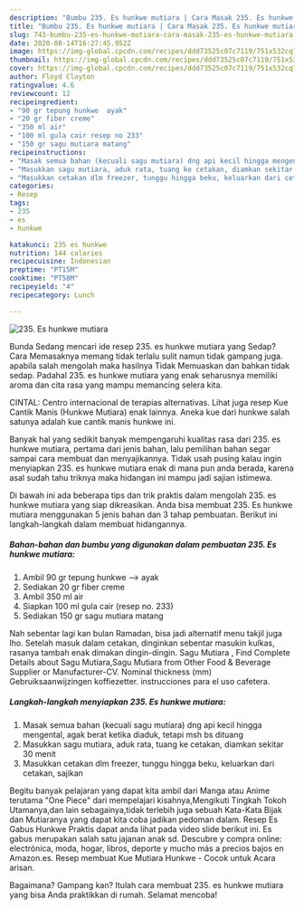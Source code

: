 ```yaml
---
description: "Bumbu 235. Es hunkwe mutiara | Cara Masak 235. Es hunkwe mutiara Yang Mudah Dan Praktis"
title: "Bumbu 235. Es hunkwe mutiara | Cara Masak 235. Es hunkwe mutiara Yang Mudah Dan Praktis"
slug: 743-bumbu-235-es-hunkwe-mutiara-cara-masak-235-es-hunkwe-mutiara-yang-mudah-dan-praktis
date: 2020-08-14T16:27:45.952Z
image: https://img-global.cpcdn.com/recipes/ddd73525c07c7119/751x532cq70/235-es-hunkwe-mutiara-foto-resep-utama.jpg
thumbnail: https://img-global.cpcdn.com/recipes/ddd73525c07c7119/751x532cq70/235-es-hunkwe-mutiara-foto-resep-utama.jpg
cover: https://img-global.cpcdn.com/recipes/ddd73525c07c7119/751x532cq70/235-es-hunkwe-mutiara-foto-resep-utama.jpg
author: Floyd Clayton
ratingvalue: 4.6
reviewcount: 12
recipeingredient:
- "90 gr tepung hunkwe  ayak"
- "20 gr fiber creme"
- "350 ml air"
- "100 ml gula cair resep no 233"
- "150 gr sagu mutiara matang"
recipeinstructions:
- "Masak semua bahan (kecuali sagu mutiara) dng api kecil hingga mengental, agak berat ketika diaduk, tetapi msh bs dituang"
- "Masukkan sagu mutiara, aduk rata, tuang ke cetakan, diamkan sekitar 30 menit"
- "Masukkan cetakan dlm freezer, tunggu hingga beku, keluarkan dari cetakan, sajikan"
categories:
- Resep
tags:
- 235
- es
- hunkwe

katakunci: 235 es hunkwe 
nutrition: 144 calories
recipecuisine: Indonesian
preptime: "PT15M"
cooktime: "PT58M"
recipeyield: "4"
recipecategory: Lunch

---
```



![235. Es hunkwe mutiara](https://img-global.cpcdn.com/recipes/ddd73525c07c7119/751x532cq70/235-es-hunkwe-mutiara-foto-resep-utama.jpg)

Bunda Sedang mencari ide resep 235. es hunkwe mutiara yang Sedap? Cara Memasaknya memang tidak terlalu sulit namun tidak gampang juga. apabila salah mengolah maka hasilnya Tidak Memuaskan dan bahkan tidak sedap. Padahal 235. es hunkwe mutiara yang enak seharusnya memiliki aroma dan cita rasa yang mampu memancing selera kita.

CINTAL: Centro internacional de terapias alternativas. Lihat juga resep Kue Cantik Manis (Hunkwe Mutiara) enak lainnya. Aneka kue dari hunkwe salah satunya adalah kue cantik manis hunkwe ini.

Banyak hal yang sedikit banyak mempengaruhi kualitas rasa dari 235. es hunkwe mutiara, pertama dari jenis bahan, lalu pemilihan bahan segar sampai cara membuat dan menyajikannya. Tidak usah pusing kalau ingin menyiapkan 235. es hunkwe mutiara enak di mana pun anda berada, karena asal sudah tahu triknya maka hidangan ini mampu jadi sajian istimewa.


Di bawah ini ada beberapa tips dan trik praktis dalam mengolah 235. es hunkwe mutiara yang siap dikreasikan. Anda bisa membuat 235. Es hunkwe mutiara menggunakan 5 jenis bahan dan 3 tahap pembuatan. Berikut ini langkah-langkah dalam membuat hidangannya.

<!--inarticleads1-->

##### Bahan-bahan dan bumbu yang digunakan dalam pembuatan 235. Es hunkwe mutiara:

1. Ambil 90 gr tepung hunkwe --&gt; ayak
1. Sediakan 20 gr fiber creme
1. Ambil 350 ml air
1. Siapkan 100 ml gula cair (resep no. 233)
1. Sediakan 150 gr sagu mutiara matang


Nah sebentar lagi kan bulan Ramadan, bisa jadi alternatif menu takjil juga lho. Setelah masuk dalam cetakan, dinginkan sebentar masukin kulkas, rasanya tambah enak dimakan dingin-dingin. Sagu Mutiara , Find Complete Details about Sagu Mutiara,Sagu Mutiara from Other Food &amp; Beverage Supplier or Manufacturer-CV. Nominal thickness (mm) Gebruiksaanwijzingen koffiezetter. instrucciones para el uso cafetera. 

<!--inarticleads2-->

##### Langkah-langkah menyiapkan 235. Es hunkwe mutiara:

1. Masak semua bahan (kecuali sagu mutiara) dng api kecil hingga mengental, agak berat ketika diaduk, tetapi msh bs dituang
1. Masukkan sagu mutiara, aduk rata, tuang ke cetakan, diamkan sekitar 30 menit
1. Masukkan cetakan dlm freezer, tunggu hingga beku, keluarkan dari cetakan, sajikan


Begitu banyak pelajaran yang dapat kita ambil dari Manga atau Anime terutama &#34;One Piece&#34; dari mempelajari kisahnya,Mengikuti Tingkah Tokoh Utamanya,dan lain sebagainya,tidak terlebih juga sebuah Kata-Kata Bijak dan Mutiaranya yang dapat kita coba jadikan pedoman dalam. Resep Es Gabus Hunkwe Praktis dapat anda lihat pada video slide berikut ini. Es gabus merupakan salah satu jajanan anak sd. Descubre y compra online: electrónica, moda, hogar, libros, deporte y mucho más a precios bajos en Amazon.es. Resep membuat Kue Mutiara Hunkwe - Cocok untuk Acara arisan. 

Bagaimana? Gampang kan? Itulah cara membuat 235. es hunkwe mutiara yang bisa Anda praktikkan di rumah. Selamat mencoba!
